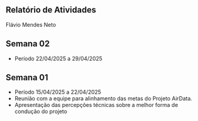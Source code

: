 ## Relatório de Atividades

Flávio Mendes Neto

## Semana 02

- Período 22/04/2025 a 29/04/2025


##  Semana 01

- Período 15/04/2025 a 22/04/2025
- Reunião com a equipe para alinhamento das metas do Projeto AirData.
- Apresentação das percepções técnicas sobre a melhor forma de condução do projeto 



